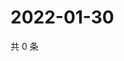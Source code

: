 # 2022-01-30

共 0 条

<!-- BEGIN WEIBO -->
<!-- 最后更新时间 Sun Jan 30 2022 04:12:17 GMT+0800 (China Standard Time) -->

<!-- END WEIBO -->
